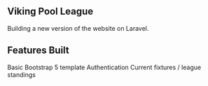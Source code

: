 ## Viking Pool League

Building a new version of the website on Laravel.

## Features Built
Basic Bootstrap 5 template
Authentication
Current fixtures / league standings


